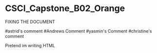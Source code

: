 # CSCI_Capstone_B02_Orange
FIXING THE DOCUMENT

#astrid's comment
#Andrews Comment
#yasmin's Comment
#christine's comment


Pretend im writing HTML
